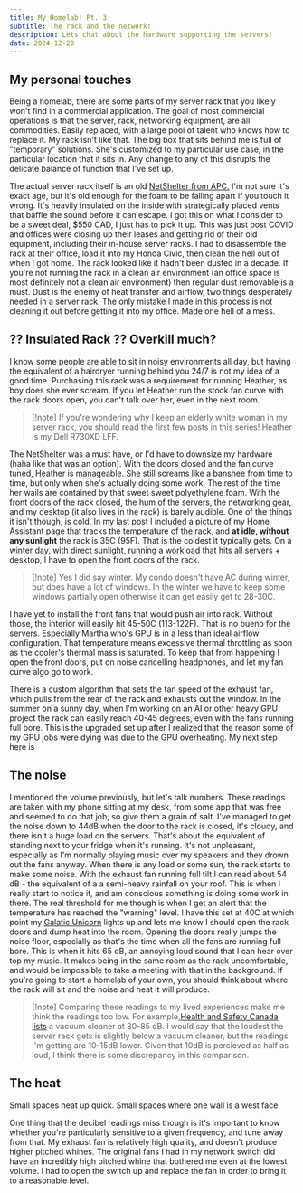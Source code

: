 ```yaml
---
title: My Homelab! Pt. 3
subtitle: The rack and the network!
description: Lets chat about the hardware supporting the servers!
date: 2024-12-20
---
```

<script lang="ts">
  import MarginNote from '$lib/components/MarginNote.svelte';
  export { MarginNote }
</script>

## My personal touches
Being a homelab, there are some parts of my server rack that you likely won't find in a commercial application. The goal of most commercial operations is that the server, rack, networking equipment, are all commodities. Easily replaced, with a large pool of talent who knows how to replace it. My rack isn't like that. The big box that sits behind me is full of "temporary" solutions. She's customized to my particular use case, in the particular location that it sits in. Any change to any of this disrupts the delicate balance of function that I've set up. 

The actual server rack itself is an old [NetShelter from APC.](https://www.apc.com/ca/en/product-range/203414049-netshelter-soundproof-racks/) I'm not sure it's exact age, but it's old enough for the foam to be falling apart if you touch it wrong. It's heavily insulated on the inside with strategically placed vents that baffle the sound before it can escape. I got this on what I consider to be a sweet deal, $550 CAD, I just has to pick it up. This was just post COVID and offices were closing up their leases and getting rid of their old equipment, including their in-house server racks. I had to disassemble the rack at their office, load it into my Honda Civic, then clean the hell out of when I got home. The rack looked like it hadn't been dusted in a decade. If you're not running the rack in a clean air environment (an office space is most definitely not a clean air environment) then regular dust removable is a must. Dust is the enemy of heat transfer and airflow, two things desperately needed in a server rack. The only mistake I made in this process is not cleaning it out before getting it into my office. Made one hell of a mess. 

## ?? Insulated Rack ?? Overkill much?
I know some people are able to sit in noisy environments all day, but having the equivalent of a hairdryer running behind you 24/7 is not my idea of a good time. Purchasing this rack was a requirement for running Heather, as boy does she ever scream. If you let Heather run the stock fan curve with the rack doors open, you can't talk over her, even in the next room. 
> [!note] If you're wondering why I keep an elderly white woman in my server rack, you should read the first few posts in this series! Heather is my Dell R730XD LFF.

The NetShelter was a must have, or I'd have to downsize my hardware (haha like that was an option). With the doors closed and the fan curve tuned, Heather is manageable. She still screams like a banshee from time to time, but only when she's actually doing some work. The rest of the time her wails are contained by that sweet sweet polyethylene foam. With the front doors of the rack closed, the hum of the servers, the networking gear, and my desktop (it also lives in the rack) is barely audible. 
One of the things it isn't though, is cold. In my last post I included a picture of my Home Assistant page that tracks the temperature of the rack, and **at idle, without any sunlight** the rack is 35C (95F). That is the coldest it typically gets. On a winter day, with direct sunlight, running a workload that hits all servers + desktop, I have to open the front doors of the rack. 
>[!note] Yes I did say winter. My condo doesn't have AC during winter, but does have a lot of windows. In the winter we have to keep some windows partially open otherwise it can get easily get to 28-30C.

I have yet to install the front fans that would push air into rack. Without those, the interior will easily hit 45-50C (113-122F). That is no bueno for the servers. Especially Martha who's GPU is in a less than ideal airflow configuration. That temperature means excessive thermal throttling as soon as the cooler's thermal mass is saturated. To keep that from happening I open the front doors, put on noise cancelling headphones, and let my fan curve algo go to work.


There is a custom algorithm that sets the fan speed of the exhaust fan, which pulls from the rear of the rack and exhausts out the window. In the summer on a sunny day, when I'm working on an AI or other heavy GPU project the rack can easily reach 40-45 degrees, even with the fans running full bore. This is the upgraded set up after I realized that the reason some of my GPU jobs were dying was due to the GPU overheating. My next step here is 

## The noise
I mentioned the volume previously, but let's talk numbers. These readings are taken with my phone sitting at my desk, from some app that was free and seemed to do that job, so give them a grain of salt. I've managed to get the noise down to 44dB when the door to the rack is closed, it's cloudy, and there isn't a huge load on the servers. That's about the equivalent of standing next to your fridge when it's running. It's not unpleasant, especially as I'm normally playing music over my speakers and they drown out the fans anyway. When there is any load or some sun, the rack starts to make some noise. With the exhaust fan running full tilt I can read about 54 dB - the equivalent of a a semi-heavy rainfall on your roof. This is when I really start to notice it, and am conscious something is doing some work in there. The real threshold for me though is when I get an alert that the temperature has reached the "warning" level. I have this set at 40C at which point my [Galatic Unicorn](https://shop.pimoroni.com/products/space-unicorns?variant=40842033561683) lights up and lets me know I should open the rack doors and dump heat into the room. Opening the doors really jumps the noise floor, especially as that's the time when all the fans are running full bore. This is when it hits 65 dB,  an annoying loud sound that I can hear over top my music. It makes being in the same room as the rack uncomfortable, and would be impossible to take a meeting with that in the background. If you're going to start a homelab of your own, you should think about where the rack will sit and the noise and heat it will produce. 


> [!note] Comparing these readings to my lived experiences make me think the readings too low. For example,[Health and Safety Canada lists](https://www.ccohs.ca/teach_tools/phys_hazards/noise.html) a vacuum cleaner at 80-85 dB. I would say that the loudest the server rack gets is slightly below a vacuum cleaner, but the readings I'm getting are 10-15dB lower. Given that 10dB is percieved as half as loud, I think there is some discrepancy in this comparison.
## The heat
Small spaces heat up quick. Small spaces where one wall is a west face

One thing that the decibel readings miss though is it's important to know whether you're particularly sensitive to a given frequency, and tune away from that. My exhaust fan is relatively high quality, and doesn't produce higher pitched whines. The original fans I had in my network switch did have an incredibly high pitched whine that bothered me even at the lowest volume. I had to open the switch up and replace the fan in order to bring it to a reasonable level.